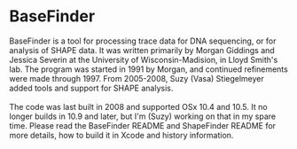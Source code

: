 BaseFinder
==========
BaseFinder is a tool for processing trace data for DNA sequencing, or for analysis of SHAPE data. It was written primarily by Morgan Giddings and Jessica Severin at the University of Wisconsin-Madision, in Lloyd Smith's lab.  The program was started in 1991 by Morgan, and continued refinements were made through 1997.  From 2005-2008, Suzy (Vasa) Stiegelmeyer added tools and support for SHAPE analysis.  <br><br>
The code was last built in 2008 and supported OSx 10.4 and 10.5.  It no longer builds in 10.9 and later, but I'm (Suzy) working on that in my spare time.  Please read the BaseFinder README and ShapeFinder README for more details, how to build it in Xcode and history information.
